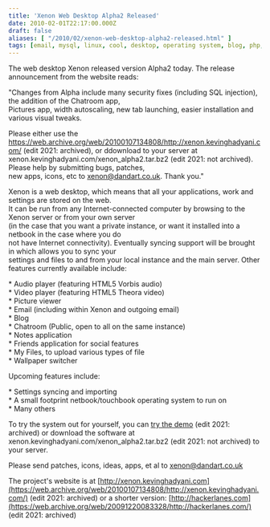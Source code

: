 ```yaml
---
title: 'Xenon Web Desktop Alpha2 Released'
date: 2010-02-01T22:17:00.000Z
draft: false
aliases: [ "/2010/02/xenon-web-desktop-alpha2-released.html" ]
tags: [email, mysql, linux, cool, desktop, operating system, blog, php, web, xenon]
---
```


The web desktop Xenon released version Alpha2 today. The release announcement from the website reads:  
  
"Changes from Alpha include many security fixes (including SQL injection), the addition of the Chatroom app,  
Pictures app, width autoscaling, new tab launching, easier installation and various visual tweaks.  
  
Please either use the https://web.archive.org/web/20100107134808/http://xenon.kevinghadyani.com/ (edit 2021: archived), or ddownload to your server at xenon.kevinghadyani.com/xenon_alpha2.tar.bz2 (edit 2021: not archived). Please help by submitting bugs, patches,  
new apps, icons, etc to xenon@dandart.co.uk. Thank you."  
  
  
Xenon is a web desktop, which means that all your applications, work and settings are stored on the web.  
It can be run from any Internet-connected computer by browsing to the Xenon server or from your own server  
(in the case that you want a private instance, or want it installed into a netbook in the case where you do  
not have Internet connectivity). Eventually syncing support will be brought in which allows you to sync your  
settings and files to and from your local instance and the main server. Other features currently available include:  
  
\* Audio player (featuring HTML5 Vorbis audio)  
\* Video player (featuring HTML5 Theora video)  
\* Picture viewer  
\* Email (including within Xenon and outgoing email)  
\* Blog  
\* Chatroom (Public, open to all on the same instance)  
\* Notes application  
\* Friends application for social features  
\* My Files, to upload various types of file  
\* Wallpaper switcher  
  
Upcoming features include:  
  
\* Settings syncing and importing  
\* A small footprint netbook/touchbook operating system to run on  
\* Many others  
  
To try the system out for yourself, you can [try the demo](https://web.archive.org/web/20100107134808/http://xenon.kevinghadyani.com/) (edit 2021: archived) or download the software at xenon.kevinghadyani.com/xenon_alpha2.tar.bz2 (edit 2021: not archived) to your server.  
  
Please send patches, icons, ideas, apps, et al to [xenon@dandart.co.uk](mailto:xenon@dandart.co.uk)  
  
The project's website is at [http://xenon.kevinghadyani.com](https://web.archive.org/web/20100107134808/http://xenon.kevinghadyani.com/) (edit 2021: archived) or a shorter version: [http://hackerlanes.com](https://web.archive.org/web/20091220083328/http://hackerlanes.com/) (edit 2021: archived)